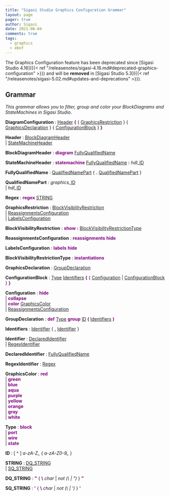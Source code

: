 ```yaml
---
title: "Sigasi Studio Graphics Configuration Grammar"
layout: page
pager: true
author: Sigasi
date: 2021-06-04
comments: true
tags:
  - graphics
  - ebnf
---
```


<div class="uk-alert-danger" uk-alert>
    <a class="uk-alert-close" uk-close></a>

The Graphics Configuration feature has been deprecated since [Sigasi Studio 4.16]({{< ref "/releasenotes/sigasi-4.16.md#deprecated-graphics-configuration" >}}) and will be **removed** in [Sigasi Studio 5.3]({{< ref "/releasenotes/sigasi-5.02.md#updates-and-deprecations" >}}).
</div>

## Grammar

<em>This grammar allows you to filter, group and color your BlockDiagrams and StateMachines in Sigasi Studio.</em>  
  
<a name="DiagramConfiguration"></a>**DiagramConfiguration**
:  <a href="#Header">Header</a> <font color="purple"><b>{</b></font>  { <a href="#GraphicsRestriction">GraphicsRestriction</a> }   { <a href="#GraphicsDeclaration">GraphicsDeclaration</a> }   { <a href="#ConfigurationBlock">ConfigurationBlock</a> }  <font color="purple"><b>}</b></font>
  
<a name="Header"></a>**Header**
:  <a href="#BlockDiagramHeader">BlockDiagramHeader</a>  
        | <a href="#StateMachineHeader">StateMachineHeader</a>
  
<a name="BlockDiagramHeader"></a>**BlockDiagramHeader**
:  <font color="purple"><b>diagram</b></font> <a href="#FullyQualifiedName">FullyQualifiedName</a>
  
<a name="StateMachineHeader"></a>**StateMachineHeader**
:  <font color="purple"><b>statemachine</b></font> <a href="#FullyQualifiedName">FullyQualifiedName</a> <font color="purple"><b>:</b></font> <em>hdl\_</em><a href="#ID">ID</a>
  
<a name="FullyQualifiedName"></a>**FullyQualifiedName**
:  <a href="#QualifiedNamePart">QualifiedNamePart</a>  { <font color="purple"><b>.</b></font> <a href="#QualifiedNamePart">QualifiedNamePart</a> }
  
<a name="QualifiedNamePart"></a>**QualifiedNamePart**
:  <em>graphics\_</em><a href="#ID">ID</a>  
        | <em>hdl\_</em><a href="#ID">ID</a>
  
<a name="Regex"></a>**Regex**
:  <font color="purple"><b>regex</b></font> <a href="#STRING">STRING</a>
  
<a name="GraphicsRestriction"></a>**GraphicsRestriction**
:  <a href="#BlockVisibilityRestriction">BlockVisibilityRestriction</a>  
        | <a href="#ReassignmentsConfiguration">ReassignmentsConfiguration</a>  
        | <a href="#LabelsConfiguration">LabelsConfiguration</a>
  
<a name="BlockVisibilityRestriction"></a>**BlockVisibilityRestriction**
:  <font color="purple"><b>show</b></font> <font color="purple"><b>:</b></font> <a href="#BlockVisibilityRestrictionType">BlockVisibilityRestrictionType</a>
  
<a name="ReassignmentsConfiguration"></a>**ReassignmentsConfiguration**
:  <font color="purple"><b>reassignments</b></font> <font color="purple"><b>hide</b></font>
  
<a name="LabelsConfiguration"></a>**LabelsConfiguration**
:  <font color="purple"><b>labels</b></font> <font color="purple"><b>hide</b></font>
  
<a name="BlockVisibilityRestrictionType"></a>**BlockVisibilityRestrictionType**
:  <font color="purple"><b>instantiations</b></font>
  
<a name="GraphicsDeclaration"></a>**GraphicsDeclaration**
:  <a href="#GroupDeclaration">GroupDeclaration</a>
  
<a name="ConfigurationBlock"></a>**ConfigurationBlock**
:  <a href="#Type">Type</a> <a href="#Identifiers">Identifiers</a> <font color="purple"><b>{</b></font>  { <a href="#Configuration">Configuration</a> | <a href="#ConfigurationBlock">ConfigurationBlock</a> }  <font color="purple"><b>}</b></font>
  
<a name="Configuration"></a>**Configuration**
:  <font color="purple"><b>hide</b></font>  
        | <font color="purple"><b>collapse</b></font>  
        | <font color="purple"><b>color</b></font> <a href="#GraphicsColor">GraphicsColor</a>  
        | <a href="#ReassignmentsConfiguration">ReassignmentsConfiguration</a>
  
<a name="GroupDeclaration"></a>**GroupDeclaration**
:  <font color="purple"><b>def</b></font> <a href="#Type">Type</a> <font color="purple"><b>group</b></font> <a href="#ID">ID</a> <font color="purple"><b>(</b></font> <a href="#Identifiers">Identifiers</a> <font color="purple"><b>)</b></font>
  
<a name="Identifiers"></a>**Identifiers**
:  <a href="#Identifier">Identifier</a>  { <font color="purple"><b>,</b></font> <a href="#Identifier">Identifier</a> }
  
<a name="Identifier"></a>**Identifier**
:  <a href="#DeclaredIdentifier">DeclaredIdentifier</a>  
        | <a href="#RegexIdentifier">RegexIdentifier</a>
  
<a name="DeclaredIdentifier"></a>**DeclaredIdentifier**
:  <a href="#FullyQualifiedName">FullyQualifiedName</a>
  
<a name="RegexIdentifier"></a>**RegexIdentifier**
:  <a href="#Regex">Regex</a>
  
<a name="GraphicsColor"></a>**GraphicsColor**
:  <font color="purple"><b>red</b></font>  
        | <font color="purple"><b>green</b></font>  
        | <font color="purple"><b>blue</b></font>  
        | <font color="purple"><b>aqua</b></font>  
        | <font color="purple"><b>purple</b></font>  
        | <font color="purple"><b>yellow</b></font>  
        | <font color="purple"><b>orange</b></font>  
        | <font color="purple"><b>gray</b></font>  
        | <font color="purple"><b>white</b></font>
  
<a name="Type"></a>**Type**
:  <font color="purple"><b>block</b></font>  
        | <font color="purple"><b>port</b></font>  
        | <font color="purple"><b>wire</b></font>  
        | <font color="purple"><b>state</b></font>
  
<a name="ID"></a>**ID**
:  \[ <font color="purple"><b>^</b></font> ]  <em>a-zA-Z\_</em> { <em>a-zA-Z0-9\_</em> }
  
<a name="STRING"></a>**STRING**
:  <a href="#DQ_STRING">DQ\_STRING</a>  
        | <a href="#SQ_STRING">SQ\_STRING</a>
  
<a name="DQ_STRING"></a>**DQ\_STRING**
:  <font color="purple"><b>&quot;</b></font>  { <font color="purple"><b>\\</b></font> <em>char</em> | <em>not (\ | ")</em> }  <font color="purple"><b>&quot;</b></font>
  
<a name="SQ_STRING"></a>**SQ\_STRING**
:  <font color="purple"><b>&#39;</b></font>  { <font color="purple"><b>\\</b></font> <em>char</em> | <em>not (\ | ')</em> }  <font color="purple"><b>&#39;</b></font>
